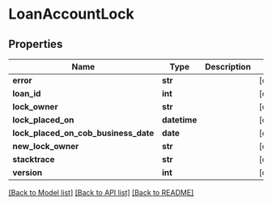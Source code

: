 # LoanAccountLock

## Properties
Name | Type | Description | Notes
------------ | ------------- | ------------- | -------------
**error** | **str** |  | [optional] 
**loan_id** | **int** |  | [optional] 
**lock_owner** | **str** |  | [optional] 
**lock_placed_on** | **datetime** |  | [optional] 
**lock_placed_on_cob_business_date** | **date** |  | [optional] 
**new_lock_owner** | **str** |  | [optional] 
**stacktrace** | **str** |  | [optional] 
**version** | **int** |  | [optional] 

[[Back to Model list]](../README.md#documentation-for-models) [[Back to API list]](../README.md#documentation-for-api-endpoints) [[Back to README]](../README.md)

